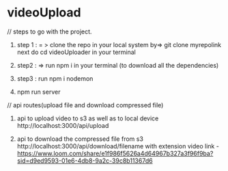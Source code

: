 # videoUpload


 // steps to go with the project.
 1. step 1 : = > clone the repo in your local system by=>  git clone myrepolink
 next do cd videoUploader in your terminal
  
 2. step2 : =>  run npm i in your terminal (to download all the dependencies)
 3. step3 : run npm i nodemon 
 4.  npm run server 

 // api routes(upload file and download compressed file)
 1. api to upload video to s3 as well as to local device
 http://localhost:3000/api/upload

 2. api to download the compressed file from s3
 http://localhost:3000/api/download/filename with extension
 video link - https://www.loom.com/share/e1f986f5626a4d64967b327a3f96f9ba?sid=d9ed9593-01e6-4db8-9a2c-39c8b11367d6

